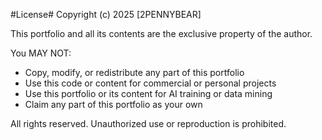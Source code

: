 #License#
Copyright (c) 2025 [2PENNYBEAR]

This portfolio and all its contents are the exclusive property of the author.

You MAY NOT:
- Copy, modify, or redistribute any part of this portfolio
- Use this code or content for commercial or personal projects
- Use this portfolio or its content for AI training or data mining
- Claim any part of this portfolio as your own

All rights reserved. Unauthorized use or reproduction is prohibited.
